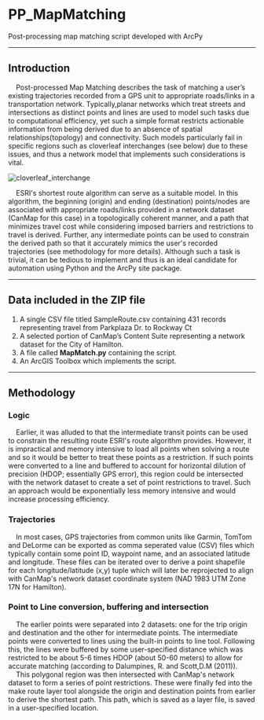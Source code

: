 # PP_MapMatching
Post-processing map matching script developed with ArcPy

---
## Introduction

&nbsp; &nbsp; Post-processed Map Matching describes the task of matching a user’s  existing trajectories  recorded from a GPS unit to appropriate roads/links in a transportation network. Typically,planar networks which treat streets and intersections as distinct points and lines are used to model such tasks due to computational efficiency, yet such a simple format restricts actionable information from being derived due to an absence of spatial relationships(topology) and connectivity. Such models particularly fail in specific regions such as cloverleaf interchanges (see below) due to these issues, and thus a network model that implements such considerations is vital.
  
  ![cloverleaf_interchange](https://qph.fs.quoracdn.net/main-qimg-c373337d25adbfb36a9b7bad3ef9363b)
  
  
&nbsp; &nbsp; ESRI's shortest route algorithm can serve as a suitable model. In this algorithm, the beginning (origin) and ending (destination) points/nodes are associated with appropriate roads/links provided in a network dataset (CanMap for this case) in a topologically coherent manner, and a path that minimizes travel cost while considering imposed barriers and restrictions to travel is derived. Further, any intermediate points can be used to constrain the derived path so that it accurately mimics the user's recorded trajectories (see methodology for more details). Although such a task is trivial, it can be tedious to implement and thus is an ideal candidate for automation using Python and the ArcPy site package.  

---
## Data included in the ZIP file

1. A single CSV file titled SampleRoute.csv containing 431 records representing travel from Parkplaza Dr. to Rockway Ct
2. A selected portion of CanMap’s Content Suite representing a network dataset for the City of Hamilton.
3. A file called **MapMatch.py** containing the script.
4. An ArcGIS Toolbox which implements the script. 

---
## Methodology

### Logic

&nbsp; &nbsp; Earlier, it was alluded to that the intermediate transit points can be used to constrain the resulting route ESRI's route algorithm provides. However, it is impractical and memory intensive to load all points when solving a route and so it would be better to treat these points as a restriction. If such points were converted to a line and buffered to account for horizontal dilution of precision (HDOP; essentially GPS error), this region could be intersected with the network dataset to create a set of point restrictions to travel. Such an approach would be exponentially less memory intensive and would increase processing efficiency.

 ### Trajectories
 
&nbsp; &nbsp; In most cases, GPS trajectories from common units like Garmin, TomTom and DeLorme can be exported as comma seperated value (CSV) files which typically contain some point ID, waypoint name, and an associated latitude and longitude. These files can be iterated over to derive a point shapefile for each longitude/latitude (x,y) tuple which will later be reprojected to align with CanMap's network dataset coordinate system (NAD 1983 UTM Zone 17N for Hamilton). 
  
 ### Point to Line conversion, buffering and intersection 
 
&nbsp; &nbsp; The earlier points were separated into 2 datasets: one for the trip origin and destination and the other for intermediate points. The intermediate points were converted to lines using the built-in points to line tool. Following this, the lines were buffered by some user-specified distance which was restricted to be about 5-6 times HDOP (about 50-60 meters) to allow for accurate matching (according to Dalumpines, R. and Scott,D.M (2011)).  
&nbsp; &nbsp; This polygonal region was then intersected with CanMap's network dataset to form a series of point restrictions. These were finally fed into the make route layer tool alongside the origin and destination points from earlier to derive the shortest path. This path, which is saved as a layer file, is saved in a user-specified location.
  

 
  
 
 
